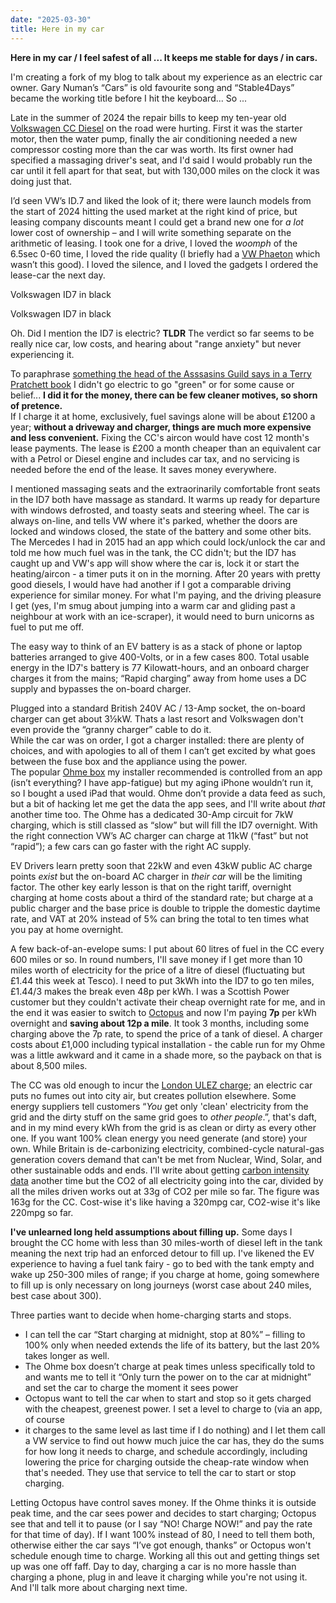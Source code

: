 ```yaml
---
date: "2025-03-30"
title: Here in my car
---
```


**Here in my car / I feel safest of all ... It keeps me stable for days / in
cars.**

I'm creating a fork of my blog to talk about my experience as an electric car
owner. Gary Numan’s “Cars” is old favourite song and “Stable4Days” became the
working title before I hit the keyboard... So ...

Late in the summer of 2024 the repair bills to keep my ten-year old [Volkswagen
CC Diesel](https://en.wikipedia.org/wiki/Volkswagen_CC) on the road were hurting. First it was the starter motor, then the
water pump, finally the air conditioning needed a new compressor costing more
than the car was worth. Its first owner had specified a massaging driver's seat,
and I'd said I would probably run the car until it fell apart for that seat, but
with 130,000 miles on the clock it was doing just that.

I’d seen VW’s ID.7 and liked the look of it; there were launch models from the
start of 2024 hitting the used market at the right kind of price, but leasing
company discounts meant I could get a brand new one for *a lot* lower cost of
ownership – and I will write something separate on the arithmetic of leasing. I
took one for a drive, I loved the *woomph* of the 6.5sec 0-60 time, I loved the
ride quality (I briefly had a [VW
Phaeton](https://en.wikipedia.org/wiki/Volkswagen_Phaeton) which wasn’t this
good). I loved the silence, and I loved the gadgets I ordered the lease-car the
next day.

Volkswagen ID7 in black

Volkswagen ID7 in black

Oh. Did I mention the ID7 is electric? **TLDR** The verdict so far seems to be
really nice car, low costs, and hearing about "range anxiety" but never
experiencing it.

To paraphrase [something the head of the Asssasins Guild says in a Terry
Pratchett
book](http://www.chrisjoneswriting.com/terry-pratchett-quotes/assassination1) I
didn't go electric to go "green" or for some cause or belief... **I did it for
the money, there can be few cleaner motives, so shorn of pretence.**  
If I charge it at home, exclusively, fuel savings alone will be about £1200 a
year; **without a driveway and charger, things are much more expensive and less
convenient.** Fixing the CC's aircon would have cost 12 month's lease payments.
The lease is £200 a month cheaper than an equivalent car with a Petrol or Diesel
engine and includes car tax, and no servicing is needed before the end of the
lease. It saves money everywhere.

I mentioned massaging seats and the extraorinarily comfortable front seats in
the ID7 both have massage as standard. It warms up ready for departure with
windows defrosted, and toasty seats and steering wheel. The car is always
on-line, and tells VW where it's parked, whether the doors are locked and
windows closed, the state of the battery and some other bits. The Mercedes I had
in 2015 had an app which could lock/unlock the car and told me how much fuel was
in the tank, the CC didn't; but the ID7 has caught up and VW's app will show
where the car is, lock it or start the heating/aircon - a timer puts it on in
the morning. After 20 years with pretty good diesels, I would have had another
if I got a comparable driving experience for similar money. For what I'm paying,
and the driving pleasure I get (yes, I'm smug about jumping into a warm car and
gliding past a neighbour at work with an ice-scraper), it would need to burn
unicorns as fuel to put me off.

The easy way to think of an EV battery is as a stack of phone or laptop
batteries arranged to give 400-Volts, or in a few cases 800. Total usable energy
in the ID7's battery is 77 Kilowatt-hours, and an onboard charger charges it
from the mains; “Rapid charging” away from home uses a DC supply and bypasses
the on-board charger.

Plugged into a standard British 240V AC / 13-Amp socket, the on-board charger
can get about 3½kW. Thats a last resort and Volkswagen don't even provide the
“granny charger” cable to do it.  
While the car was on order, I got a charger installed: there are plenty of
choices, and with apologies to all of them I can’t get excited by what goes
between the fuse box and the appliance using the power.  
The popular [Ohme box](https://ohme-ev.com/product/ohme-home-pro/) my installer
recommended is controlled from an app (isn’t everything? I have app-fatigue) but
my aging iPhone wouldn’t run it, so I bought a used iPad that would. Ohme don’t
provide a data feed as such, but a bit of hacking let me get the data the app
sees, and I'll write about *that* another time too. The Ohme has a dedicated
30-Amp circuit for 7kW charging, which is still classed as “slow” but will fill
the ID7 overnight. With the right connection VW’s AC charger can charge at 11kW
(“fast” but not “rapid”); a few cars can go faster with the right AC supply.

EV Drivers learn pretty soon that 22kW and even 43kW public AC charge points
*exist* but the on-board AC charger in *their car* will be the limiting factor.
The other key early lesson is that on the right tariff, overnight charging at
home costs about a third of the standard rate; but charge at a public charger
and the base price is double to tripple the domestic daytime rate, and VAT at
20% instead of 5% can bring the total to ten times what you pay at home
overnight.

A few back-of-an-evelope sums: I put about 60 litres of fuel in the CC every 600
miles or so. In round numbers, I'll save money if I get more than 10 miles worth
of electricity for the price of a litre of diesel (fluctuating but £1.44 this
week at Tesco). I need to put 3kWh into the ID7 to go ten miles, £1.44/3 makes
the break even 48p per kWh. I was a Scottish Power customer but they couldn't
activate their cheap overnight rate for me, and in the end it was easier to
switch to [Octopus](https://share.octopus.energy/calm-wave-961) and now I'm
paying **7p** per kWh overnight and **saving about 12p a mile**. It took 3
months, including some charging above the 7p rate, to spend the price of a tank
of diesel. A charger costs about £1,000 including typical installation - the
cable run for my Ohme was a little awkward and it came in a shade more, so the
payback on that is about 8,500 miles.

The CC was old enough to incur the [London ULEZ
charge](https://tfl.gov.uk/modes/driving/ultra-low-emission-zone); an electric
car puts no fumes out into city air, but creates pollution elsewhere. Some
energy suppliers tell customers “*You* get only 'clean' electricity from the
grid and the dirty stuff on the same grid goes to *other people*.”, that's daft,
and in my mind every kWh from the grid is as clean or dirty as every other one.
If you want 100% clean energy you need generate (and store) your own. While Britain is
de-carbonizing electricity, combined-cycle natural-gas generation covers demand
that can't be met from Nuclear, Wind, Solar, and other sustainable odds and
ends. I'll write about getting [carbon intensity
data](https://grid.iamkate.com/) another time but the CO2 of all electricity
going into the car, divided by all the miles driven works out at 33g of CO2 per
mile so far. The figure was 163g for the CC. Cost-wise it's like having a 320mpg
car, CO2-wise it's like 220mpg so far.

**I've unlearned long held assumptions about filling up.** Some days I brought
the CC home with less than 30 miles-worth of diesel left in the tank meaning the
next trip had an enforced detour to fill up. I've likened the EV experience to
having a fuel tank fairy - go to bed with the tank empty and wake up 250-300
miles of range; if you charge at home, going somewhere to fill up is only
necessary on long journeys (worst case about 240 miles, best case about 300).

Three parties want to decide when home-charging starts and stops.  
- I can tell the car “Start charging at midnight, stop at 80%” – filling to 100%
only when needed extends the life of its battery, but the last 20% takes longer
as well.  
- The Ohme box doesn’t charge at peak times unless specifically told to and
wants me to tell it “Only turn the power on to the car at midnight” and set the
car to charge the moment it sees power  
- Octopus want to tell the car when to start and stop so it gets charged with
the cheapest, greenest power. I set a level to charge to (via an app, of course
- it charges to the same level as last time if I do nothing) and I let them call
a VW service to find out howw much juice the car has, they do the sums for how
long it needs to charge, and schedule accordingly, including lowering the price
for charging outside the cheap-rate window when that's needed. They use that
service to tell the car to start or stop charging.

Letting Octopus have control saves money. If the Ohme thinks it is outside peak
time, and the car sees power and decides to start charging; Octopus see that and
tell it to pause (or I say “NO! Charge NOW!” and pay the rate for that time of
day). If I want 100% instead of 80, I need to tell them both, otherwise either
the car says “I’ve got enough, thanks” or Octopus won't schedule enough time to
charge. Working all this out and getting things set up was one off faff. Day to
day, charging a car is no more hassle than charging a phone, plug in and leave it
charging while you're not using it. And I'll talk more about charging next time.
